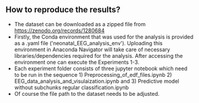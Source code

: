 ## How to reproduce the results?
- The dataset can be downloaded as a zipped file from https://zenodo.org/records/1280684
- Firstly, the Conda environment that was used for the analysis is provided as a .yaml file ('neonatal_EEG_analysis_env'). Uploading this environment in Anaconda Navigator will take care of necessary libraries/dependencies required for the analysis. After accessing the environment one can execute the Experiments 1-3.
- Each experiment folder consists of three jupyter notebook which need to be run in the sequence 1) Preprocessing_of_edf_files.ipynb 2) EEG_data_analysis_and_visulaization.ipynb and 3) Predictive model without subchunks regular classification.ipynb
- Of course the file path to the dataset needs to be adjusted.
